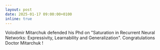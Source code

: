 ```yaml
---
layout: post
date: 2025-01-17 09:00:00+0100
inline: true
---
```


Volodimir Mitarchuk defended his Phd on "Saturation in Recurrent Neural Networks: Expressivity, Learnability and Generalization". Congratulations Doctor Mitarchuk !
